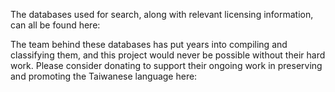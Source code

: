 The databases used for search, along with relevant licensing information, can all be found here: [](https://github.com/ChhoeTaigi/ChhoeTaigiDatabase/)

The team behind these databases has put years into compiling and classifying them, and this project would never be possible without their hard work. Please consider donating to support their ongoing work in preserving and promoting the Taiwanese language here: [](https://www.zeczec.com/projects/taibun-kesimi/orders/back_project)

